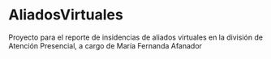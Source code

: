 # AliadosVirtuales
Proyecto para el reporte de insidencias de aliados virtuales en la división de Atención Presencial, a cargo de María Fernanda Afanador
